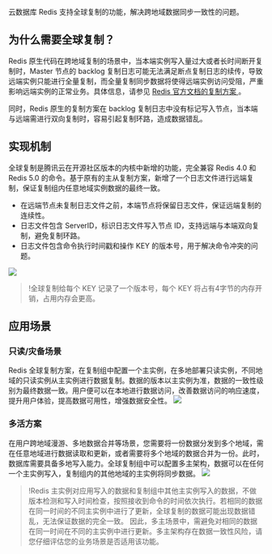 云数据库 Redis 支持全球复制的功能，解决跨地域数据同步一致性的问题。 

## 为什么需要全球复制？
Redis 原生代码在跨地域复制的场景中，当本端实例写入量过大或者长时间断开复制时，Master 节点的 backlog 复制日志可能无法满足断点复制日志的续传，导致远端实例只能进行全量复制，而全量复制同步数据将使得远端实例访问受阻，严重影响远端实例的正常业务。具体信息，请参见 [Redis 官方文档的复制方案 ](https://redis.io/topics/replication)。

同时，Redis 原生的复制方案在 backlog 复制日志中没有标记写入节点，当本端与远端需进行双向复制时，容易引起复制环路，造成数据错乱。

## 实现机制
全球复制是腾讯云在开源社区版本的内核中新增的功能，完全兼容 Redis 4.0 和 Redis 5.0 的命令。基于原有的主从复制方案，新增了一个日志文件进行远端复制，保证复制组内任意地域实例数据的最终一致。
- 在远端节点未复制日志文件之前，本端节点将保留日志文件，保证远端复制的连续性。
- 日志文件包含 ServerID，标识日志文件写入节点 ID，支持远端与本端双向复制，避免复制环路。
- 日志文件包含命令执行时间戳和操作 KEY 的版本号，用于解决命令冲突的问题。

![](https://qcloudimg.tencent-cloud.cn/raw/03cc44b805ae54db35c0627091cbb42f.png)

> !全球复制给每个 KEY 记录了一个版本号，每个 KEY 将占有4字节的内存开销，占用内存会更高。

## 应用场景
### 只读/灾备场景
Redis 全球复制方案，在复制组中配置一个主实例，在多地部署只读实例，不同地域的只读实例从主实例进行数据复制。数据的版本以主实例为准，数据的一致性级别为最终数据一致。用户便可以在本地进行数据访问，改善数据访问的响应速度，提升用户体验，提高数据可用性，增强数据安全性。
![](https://qcloudimg.tencent-cloud.cn/raw/36fb5ce9dfab5edd64284c868d11433d.png)

### 多活方案
在用户跨地域漫游、多地数据合并等场景，您需要将一份数据分发到多个地域，需在任意地域进行数据读取和更新，或者需要将多个地域的数据合并为一份。此时，数据库需要具备多地写入能力。全球复制组中可以配置多主架构，数据可以在任何一个主实例写入，复制组内的其他地域的主实例将同步数据。
![](https://qcloudimg.tencent-cloud.cn/raw/8455e41f886cd09a342c8516e735d2ee.png)
> !Redis 主实例对应用写入的数据和复制组中其他主实例写入的数据，不做版本检测和写入时间检查，按照接收到命令的时间依次执行。若相同的数据在同一时间的不同主实例中进行了更新，全球复制的数据可能出现数据错乱，无法保证数据的完全一致。
> 因此，多主场景中，需避免对相同的数据在同一时间在不同的主实例中进行更新。多主架构存在数据一致性风险，请您仔细评估您的业务场景是否适用该功能。

